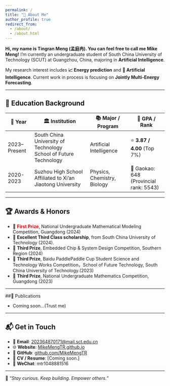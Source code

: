 ```yaml
---
permalink: /
title: "💼 About Me"
author_profile: true
redirect_from: 
  - /about/
  - /about.html
---
```

**Hi, my name is Tingran Meng (孟庭冉). You can feel free to call me Mike Meng!** I’m currently an undergraduate student of South China University of Technology (SCUT) at Guangzhou, China, majoring in **Artificial Intelligence**. 

My research interest includes **📈 Energy prediction** and **🧠 Artificial Intelligence**. Current work in process is focusing on **Jointly Multi-Energy Forecasting**.

---
## 🏫 Education Background

| 📅 Year        | 🏛️ Institution                                         | 📚 Major / Program           | 🎯 GPA / Rank                |
|---------------|---------------------------------------------------------|------------------------------|------------------------------|
| 2023–Present  |South China University of Technology <br> School of Future Technology            | Artificial Intelligence              | ⭐ **3.87 / 4.00** (Top 7%)   |
| 2020-2023     | Suzhou High School Affiliated to Xi’an Jiaotong University                     | Physics, Chemistry, Biology           | 📝 Gaokao: 648 <br>(Provincial rank: 5543)     |

---
## 🏆 Awards & Honors
- 🥇 <span style="color:red">**First Prize**</span>, National Undergraduate Mathematical Modeling Competition, Guangdong (2024)
- 🧮 **Excellent Third Class scholarship**, from South China University of Technology (2024).
- 🥉 **Third Prize**, Embedded Chip & System Design Competition, Southern Region (2024)
- 🥉 **Third Prize**, Baidu PaddlePaddle Cup Student Science and Technology Works Competition，School of Future Technology, South China University of Technology.(2023)
- 🥉 **Third Prize**, National Undergraduate Mathematics Competition, Guangdong (2023)

---
##📝 Publications
- Coming soon...(Trust me)

---
## 📬 Get in Touch
- 📧 **Email**: [202364870171@mail.sct.edu.cn](mailto:202364870171@mail.sct.edu.cn)
- 🌐 **Website**: [MikeMengTR.github.io](https://MikeMengTR.github.io)
- 🐙 **GitHub**: [github.com/MikeMengTR](https://github.com/MikeMengTR)
- 🧾 **CV / Resume**: [Coming soon.]
- 💬 **WeChat**: mtr1048881516

---
📌 *“Stay curious. Keep building. Empower others.”*
